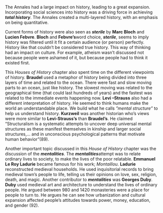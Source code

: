 The Annales had a large impact on history, leading to a great expansion.  Incorporating social sciences into history was a driving force in achieving ***total history***.  The Annales created a multi-layered history, with an emphasis on being quantitative.

Current forms of history were also seen as ***sterile*** by **Marc Bloch** and **Lucien Febvre**.  **Bloch** and **Febvre’s**word choice, ***sterile***, seems to imply history was filtered until it fit a certain audience (or person) perfectly.  History like that couldn’t be considered true history.  This way of thinking had an impact on culture.  For example, atheism wasn’t discussed not because people were ashamed of it, but because people had to think it existed first.

This *Houses of History* chapter also spent time on the different viewpoints of history.  **Braudel** used a metaphor of history being divided into three layers of time and related to the ocean.  There were fast and slow moving parts to an ocean, just like history.  The slowest moving was related to the geographical time (that could last hundreds of years) and the fastest was related to the immediate events happening now.  **Levi –Strauss** also had a different interpretation of history.  He seemed to think humans make the world an understandable place.  We build what he calls *”mental structure”* to help us understand history.  **Kurzweil** was another historian who’s views were more similar to **Levi-Strauss’s** than **Braudel’s**.  He claimed “Structuralism is a systematic attempts to uncover deep universal mental structures as these manifest themselves in kinship and larger social structures,… and in unconscious psychological patterns that motivate human behavior”(89).

Another important topic discussed in this *House of History* chapter was the discussion of the ***mentalities***.   The ***mentalities***attempt was to relate ordinary lives to society, to make the lives of the poor relatable.  **Emmanuel Le Roy Ladurie** became famous for his work; *Montaillou*.  **Ladurie** reconstructed medieval households.  He used inquisitorial records to bring medieval town’s people to life, telling us their opinions on love, sex, religion, death, and magic.  Another contributor to ***mentalities*** was **Georges Duby**.  **Duby** used medieval art and architecture to understand the lives of ordinary people.  He argued between 980 and 1420 monasteries were a place for people to turn to.  He argues he can see how urbanization and cultural expansion affected people’s attitudes towards power, money, education, and gender (92).


